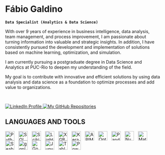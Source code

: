 # **Fábio Galdino**

**`Data Specialist (Analytics & Data Science)`**

With over 9 years of experience in business intelligence, data analysis, team management, and process improvement, I am passionate about turning information into valuable and strategic insights. In addition, I have consistently pursued the development and implementation of solutions based on machine learning, optimization, and simulation.

I am currently pursuing a postgraduate degree in Data Science and Analytics at PUC-Rio to deepen my understanding of the field.

My goal is to contribute with innovative and efficient solutions by using data analysis and data science as a foundation to optimize processes and add value to organizations.

<br>

<p align="left">
    <a href="https://www.linkedin.com/in/galdinof/?locale=en_US">
        <img 
            alt="LinkedIn Profile" 
            title="LinkedIn Profile" 
            src="https://custom-icon-badges.demolab.com/badge/-Linkedin-blue?style=for-the-badge&logoColor=white&logo=LinkedIn-white&color=236ad3"
        />
    </a> 
    <a href="https://github.com/fabiogaldinho?tab=repositories">
        <img 
            alt="My GitHub Repositories" 
            title="My GitHub Repositories" 
            src="https://custom-icon-badges.demolab.com/badge/-My%20Repos-blue?style=for-the-badge&logoColor=white&logo=repo"
        />
    </a>
</p>

## **LANGUAGES AND TOOLS**

<p align="left">
    <img 
        align="left" 
        alt="Python" 
        title="Python"
        width="30px" 
        style="padding-right: 10px;" 
        src="https://cdn.jsdelivr.net/gh/devicons/devicon@latest/icons/python/python-original.svg" 
    />
    <img
        align="left" 
        alt="SQL" 
        title="SQL"
        width="30px" 
        style="padding-right: 10px;"
        src="https://cdn.jsdelivr.net/gh/devicons/devicon@latest/icons/azuresqldatabase/azuresqldatabase-original.svg"
    />
    <img
        align="left" 
        alt="Scikit-learn" 
        title="Scikit-learn"
        width="30px" 
        style="padding-right: 10px;"
        src="https://cdn.jsdelivr.net/gh/devicons/devicon@latest/icons/scikitlearn/scikitlearn-original.svg"
    />
    <img
        align="left" 
        alt="LightGBM" 
        title="LightGBM"
        width="30px" 
        style="padding-right: 10px;"
        src="https://cdn.prod.website-files.com/65264f6bf54e751c3a776db1/66d869586acd2fac3976e2b4_lightgbm.png"
    />
    <img
        align="left" 
        alt="XGBoost Library" 
        title="XGBoost Library"
        width="30px" 
        style="padding-right: 10px;"
        src="https://images.opencollective.com/xgboost/57d3984/logo/256.png"
    />
    <img
        align="left" 
        alt="Keras Deep Learning" 
        title="Keras Deep Learning"
        width="30px" 
        style="padding-right: 10px;"
        src="https://cdn.jsdelivr.net/gh/devicons/devicon@latest/icons/keras/keras-original.svg"
    />
    <img
        align="left" 
        alt="ARIMA Time Series" 
        title="ARIMA Time Series"
        width="30px" 
        style="padding-right: 10px;"
        src="https://www.statsmodels.org/stable/_static/statsmodels-logo-v2-bw.svg"
    />
    <img
        align="left" 
        alt="Optuna Hyperparameter Optimization" 
        title="Optuna Hyperparameter Optimization"
        width="30px" 
        style="padding-right: 10px;"
        src="https://i0.wp.com/neptune.ai/wp-content/uploads/2022/10/optuna_logo-01.png"
    />
    <img
        align="left" 
        alt="Pandas" 
        title="Pandas"
        width="30px" 
        style="padding-right: 10px;"
        src="https://cdn.jsdelivr.net/gh/devicons/devicon@latest/icons/pandas/pandas-original-wordmark.svg"
    />
    <img
        align="left" 
        alt="Numpy" 
        title="Numpy"
        width="30px" 
        style="padding-right: 10px;"
        src="https://cdn.jsdelivr.net/gh/devicons/devicon@latest/icons/numpy/numpy-original.svg"
    />
    <img
        align="left" 
        alt="Matplotlib" 
        title="Matplotlib"
        width="30px" 
        style="padding-right: 10px;"
        src="https://cdn.jsdelivr.net/gh/devicons/devicon@latest/icons/matplotlib/matplotlib-original.svg"
    />
    <img
        align="left" 
        alt="Seaborn" 
        title="Seaborn"
        width="30px" 
        style="padding-right: 10px;"
        src="https://seaborn.pydata.org/_images/logo-tall-lightbg.svg"
    />
    <img
        align="left" 
        alt="ggplot2" 
        title="ggplot2"
        width="30px" 
        style="padding-right: 10px;"
        src="https://upload.wikimedia.org/wikipedia/commons/d/d2/Ggplot2_hex_logo.svg"
    />
    <img
        align="left" 
        alt="Google Colab" 
        title="Google Colab"
        width="30px" 
        style="padding-right: 10px;"
        src="https://avatars.githubusercontent.com/u/33467679?v=4"
    />
    <img
        align="left" 
        alt="Jupyter Notebook" 
        title="Jupyter Notebook"
        width="30px" 
        style="padding-right: 10px;"
        src="https://cdn.jsdelivr.net/gh/devicons/devicon@latest/icons/jupyter/jupyter-original-wordmark.svg"
    />
    <img
        align="left" 
        alt="Tableau Desktop" 
        title="Tableau Desktop"
        width="30px" 
        style="padding-right: 10px;"
        src="https://www.svgrepo.com/show/354428/tableau-icon.svg"
    />
</p>
<p align="left">
    <img
        align="left" 
        alt="Power BI" 
        title="Power BI"
        width="30px" 
        style="padding-right: 10px;"
        src="https://upload.wikimedia.org/wikipedia/commons/c/cf/New_Power_BI_Logo.svg"
    />
</p>
